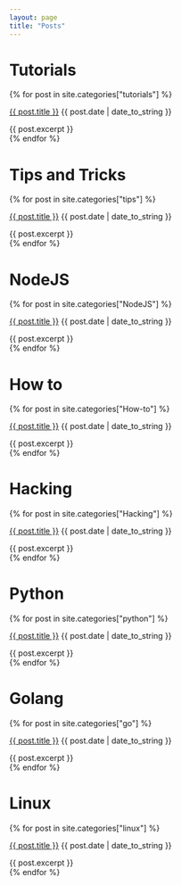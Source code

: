 ```yaml
---
layout: page
title: "Posts"
---
```


# Tutorials 
{% for post in site.categories["tutorials"] %}
<div class="posts">
  <p class = "posts-list"><a href="{{ post.url }}">{{ post.title }}</a><span class="post-meta"> {{ post.date | date_to_string }}</span></p>
<div class="posts-list-excerpt">{{ post.excerpt }}</div>
</div>
{% endfor %}



# Tips and Tricks
{% for post in site.categories["tips"] %}
<div class="posts">
  <p class = "posts-list"><a href="{{ post.url }}">{{ post.title }}</a><span class="post-meta"> {{ post.date | date_to_string }}</span></p>
<div class="posts-list-excerpt">{{ post.excerpt }}</div>
</div>
{% endfor %}


# NodeJS
{% for post in site.categories["NodeJS"] %}
<div class="posts">
  <p class = "post-list"><a href="{{ post.url }}">{{ post.title }}</a><span class = "post-meta"> {{ post.date | date_to_string }}</span></p>
<div class="posts-list-excerpt">{{ post.excerpt }}</div>
</div>
{% endfor %}


# How to
{% for post in site.categories["How-to"] %}
<div class="posts">
  <p class = "post-list"><a href="{{ post.url }}">{{ post.title }}</a><span class = "post-meta"> {{ post.date | date_to_string }}</span></p>
<div class="posts-list-excerpt">{{ post.excerpt }}</div>
</div>
{% endfor %}


# Hacking
{% for post in site.categories["Hacking"] %}
<div class="posts">
  <p class = "post-list"><a href="{{ post.url }}">{{ post.title }}</a><span class = "post-meta"> {{ post.date | date_to_string }}</span></p>
<div class="posts-list-excerpt">{{ post.excerpt }}</div>
</div>
{% endfor %}


# Python
{% for post in site.categories["python"] %}
<div class="posts">
  <p class = "post-list"><a href="{{ post.url }}">{{ post.title }}</a><span class = "post-meta"> {{ post.date | date_to_string }}</span></p>
<div class="posts-list-excerpt">{{ post.excerpt }}</div>
</div>
{% endfor %}


# Golang 
{% for post in site.categories["go"] %}
<div class="posts">
  <p class = "post-list"><a href="{{ post.url }}">{{ post.title }}</a><span class = "post-meta"> {{ post.date | date_to_string }}</span></p>
<div class="posts-list-excerpt">{{ post.excerpt }}</div>
</div>
{% endfor %}

# Linux 
{% for post in site.categories["linux"] %}
<div class="posts">
  <p class = "post-list"><a href="{{ post.url }}">{{ post.title }}</a><span class = "post-meta"> {{ post.date | date_to_string }}</span></p>
<div class="posts-list-excerpt">{{ post.excerpt }}</div>
</div>
{% endfor %}
